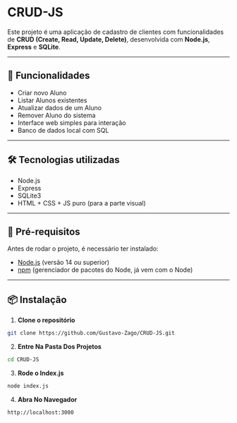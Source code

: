 # CRUD-JS

Este projeto é uma aplicação de cadastro de clientes com funcionalidades de **CRUD (Create, Read, Update, Delete)**, desenvolvida com **Node.js**, **Express** e **SQLite**.

---

## 🚀 Funcionalidades

- Criar novo Aluno
- Listar Alunos existentes
- Atualizar dados de um Aluno
- Remover Aluno do sistema
- Interface web simples para interação
- Banco de dados local com SQL

---

## 🛠️ Tecnologias utilizadas

- Node.js
- Express
- SQLite3
- HTML + CSS + JS puro (para a parte visual)

---

## 🧩 Pré-requisitos

Antes de rodar o projeto, é necessário ter instalado:

- [Node.js](https://nodejs.org/) (versão 14 ou superior)
- [npm](https://www.npmjs.com/) (gerenciador de pacotes do Node, já vem com o Node)

---

## 📦 Instalação

1. **Clone o repositório**

```bash
git clone https://github.com/Gustavo-Zago/CRUD-JS.git
```
2. **Entre Na Pasta Dos Projetos**
```bash
cd CRUD-JS
```
3. **Rode o Index.js**
```bash
node index.js
```
4. **Abra No Navegador**
```bash
http://localhost:3000
```
